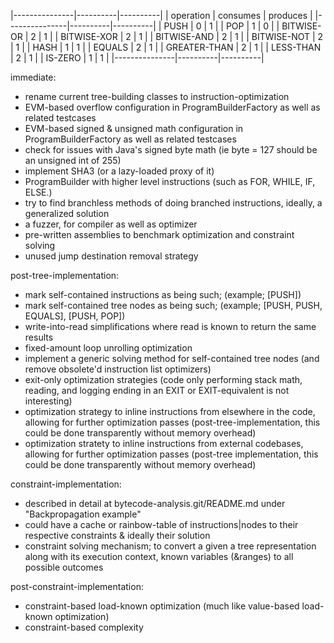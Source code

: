 |---------------|----------|----------|
|   operation   | consumes | produces |
|---------------|----------|----------|
| PUSH          |        0 |        1 |
| POP           |        1 |        0 |
| BITWISE-OR    |        2 |        1 |
| BITWISE-XOR   |        2 |        1 |
| BITWISE-AND   |        2 |        1 |
| BITWISE-NOT   |        2 |        1 |
| HASH          |        1 |        1 |
| EQUALS        |        2 |        1 |
| GREATER-THAN  |        2 |        1 |
| LESS-THAN     |        2 |        1 |
| IS-ZERO       |        1 |        1 |
|---------------|----------|----------|

immediate:
- rename current tree-building classes to instruction-optimization
- EVM-based overflow configuration in ProgramBuilderFactory as well as related testcases
- EVM-based signed & unsigned math configuration in ProgramBuilderFactory as well as related testcases
- check for issues with Java's signed byte math (ie byte = 127 should be an unsigned int of 255)
- implement SHA3 (or a lazy-loaded proxy of it)
- ProgramBuilder with higher level instructions (such as FOR, WHILE, IF, ELSE.)
- try to find branchless methods of doing branched instructions, ideally, a generalized solution
- a fuzzer, for compiler as well as optimizer
- pre-written assemblies to benchmark optimization and constraint solving
- unused jump destination removal strategy

post-tree-implementation:
- mark self-contained instructions as being such; (example; [PUSH])
- mark self-contained tree nodes as being such; (example; [PUSH, PUSH, EQUALS], [PUSH, POP])
- write-into-read simplifications where read is known to return the same results
- fixed-amount loop unrolling optimization
- implement a generic solving method for self-contained tree nodes (and remove obsolete'd instruction list optimizers)
- exit-only optimization strategies (code only performing stack math, reading, and logging ending in an EXIT or EXIT-equivalent is not interesting)
- optimization strategy to inline instructions from elsewhere in the code, allowing for further optimization passes (post-tree-implementation, this could be done transparently without memory overhead)
- optimization stratety to inline instructions from external codebases, allowing for further optimization passes (post-tree implementation, this could be done transparently without memory overhead)

constraint-implementation:
- described in detail at bytecode-analysis.git/README.md under "Backpropagation example"
- could have a cache or rainbow-table of instructions|nodes to their respective constraints & ideally their solution
- constraint solving mechanism; to convert a given a tree representation along with its execution context, known variables (&ranges) to all possible outcomes

post-constraint-implementation:
- constraint-based load-known optimization (much like value-based load-known optimization)
- constraint-based complexity